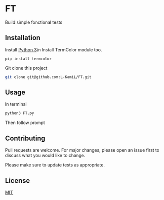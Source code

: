 # FT
Build simple fonctional tests 

## Installation
Install [Python 3](https://www.python.org/downloads/release/python-360/)\n
Install TermColor module too.
```
pip install termcolor
```

Git clone this project
```bash
git clone git@github.com:L-KamiL/FT.git
```

## Usage
In terminal
```bash
python3 FT.py
```
Then follow prompt

## Contributing
Pull requests are welcome. For major changes, please open an issue first to discuss what you would like to change.

Please make sure to update tests as appropriate.

## License
[MIT](https://choosealicense.com/licenses/mit/)
